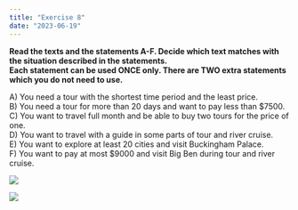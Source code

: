 ```yaml
---
title: "Exercise 8"
date: "2023-06-19"
---
```


**Read the texts and the statements A-F. Decide which text matches with the situation described in the statements.  
Each statement can be used ONCE only. There are TWO extra statements which you do not need to use.**

A) You need a tour with the shortest time period and the least price.  
B) You need a tour for more than 20 days and want to pay less than $7500. 
C) You want to travel full month and be able to buy two tours for the price of one.  
D) You want to travel with a guide in some parts of tour and river cruise.  
E) You want to explore at least 20 cities and visit Buckingham Palace.  
F) You want to pay at most $9000 and visit Big Ben during tour and river cruise.

![](https://xirurgabdukarim.uz/wp-content/uploads/2023/06/8.1-1024x606.jpg)

![](https://xirurgabdukarim.uz/wp-content/uploads/2023/06/8.2-1024x586.jpg)
